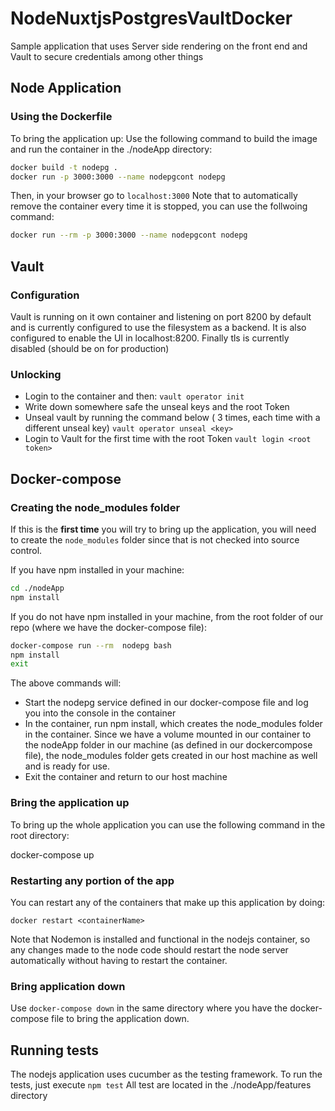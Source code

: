 # NodeNuxtjsPostgresVaultDocker

Sample application that uses Server side rendering on the front end and Vault to secure credentials among other things

## Node Application

### Using the Dockerfile

To bring the application up:  Use the following command to build the image and run the container in the ./nodeApp directory:

``` bash
docker build -t nodepg .
docker run -p 3000:3000 --name nodepgcont nodepg
 ```

Then, in your browser go to  ``` localhost:3000 ```
Note that to automatically remove the container every time it is stopped, you can use the follwoing command:

``` bash
docker run --rm -p 3000:3000 --name nodepgcont nodepg
```

## Vault

### Configuration

Vault is running on it own container and listening on port 8200 by default and is currently configured to use the filesystem as a backend. It is also configured to enable the UI in localhost:8200. Finally tls is currently disabled (should be on for production)

### Unlocking

- Login to the container and then:
```vault operator init```
- Write down somewhere safe the unseal keys and the root Token
- Unseal vault by running the command below ( 3 times, each time with a different unseal key)
```vault operator unseal <key>```
- Login to Vault for the first time with the root Token
```vault login <root token>```

## Docker-compose

### Creating the node_modules folder
If this is the **first time** you will try to bring up the application, you will need to create the ```node_modules``` folder since that is not checked into source control.

If you have npm installed in your machine:

``` bash
cd ./nodeApp
npm install
```

If you do not have npm installed in your machine, from the root folder of our repo (where we have the docker-compose file):

``` bash
docker-compose run --rm  nodepg bash
npm install
exit
```

The above commands will:

- Start the nodepg service defined in our docker-compose file and log you  into the console in the container
- In the container, run npm install, which creates the node_modules folder in the container. Since we have a volume mounted in our container to the nodeApp folder in our machine (as defined in our dockercompose file), the node_modules folder gets created in our host machine as well and is ready for use.
- Exit the container and return to our host machine

### Bring the application up

To bring up the whole application you can use the following command in the root directory:

docker-compose up

### Restarting any portion of the app

You can restart any of the containers that make up this application by doing:

```
docker restart <containerName>
```

Note that Nodemon is installed and functional in the nodejs container, so any changes made to the node code should restart the node server automatically without having to restart the container.

### Bring application down

Use ```docker-compose down``` in the same directory where you have the docker-compose file to bring the application down.

## Running tests

The nodejs application uses cucumber as the testing framework. To run the tests, just execute ```npm test``` All test are located in the ./nodeApp/features directory
